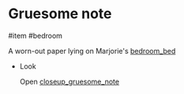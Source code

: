 # Gruesome note

#item #bedroom 

A worn-out paper lying on Marjorie's [bedroom_bed](bedroom_bed.md)

- Look

  Open [closeup_gruesome_note](../closeups/gruesome_note.md)